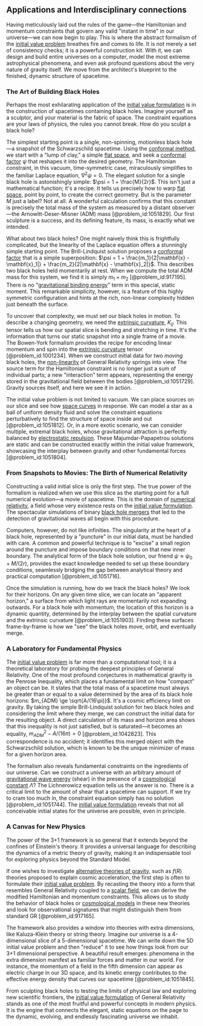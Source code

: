 ## Applications and Interdisciplinary connections

Having meticulously laid out the rules of the game—the Hamiltonian and momentum constraints that govern any valid "instant in time" in our universe—we can now begin to play. This is where the abstract formalism of the [initial value problem](@article_id:142259) breathes fire and comes to life. It is not merely a set of consistency checks; it is a powerful construction kit. With it, we can design and build entire universes on a computer, model the most extreme astrophysical phenomena, and even ask profound questions about the very nature of gravity itself. We move from the architect's blueprint to the finished, dynamic structure of spacetime.

### The Art of Building Black Holes

Perhaps the most exhilarating application of the [initial value formulation](@article_id:161447) is in the construction of spacetimes containing black holes. Imagine yourself as a sculptor, and your material is the fabric of space. The constraint equations are your laws of physics, the rules you cannot break. How do you sculpt a black hole?

The simplest starting point is a single, non-spinning, motionless black hole—a snapshot of the Schwarzschild spacetime. Using the [conformal method](@article_id:161453), we start with a "lump of clay," a simple [flat space](@article_id:204124), and seek a [conformal factor](@article_id:267188) $\psi$ that reshapes it into the desired geometry. The Hamiltonian constraint, in this vacuum, time-symmetric case, miraculously simplifies to the familiar Laplace equation, $\nabla^2 \psi = 0$. The elegant solution for a single black hole is astonishingly simple: $\psi = 1 + \frac{M}{2r}$. This isn't just a mathematical function; it's a recipe. It tells us precisely how to warp [flat space](@article_id:204124), point by point, to create the correct geometry. But is the parameter $M$ just a label? Not at all. A wonderful calculation confirms that this constant is precisely the total mass of the system as measured by a distant observer—the Arnowitt-Deser-Misner (ADM) mass [@problem_id:1051829]. Our first sculpture is a success, and its defining feature, its mass, is exactly what we intended.

What about two black holes? One might naively think this is frightfully complicated, but the linearity of the Laplace equation offers a stunningly simple starting point. The Brill-Lindquist solution proposes a [conformal factor](@article_id:267188) that is a simple superposition: $\psi = 1 + \frac{m_1}{2|\mathbf{x} - \mathbf{x}_1|} + \frac{m_2}{2|\mathbf{x} - \mathbf{x}_2|}$. This describes two black holes held momentarily at rest. When we compute the total ADM mass for this system, we find it is simply $m_1 + m_2$ [@problem_id:917195]. There is no "[gravitational binding energy](@article_id:158559)" term in this special, static moment. This remarkable simplicity, however, is a feature of this highly symmetric configuration and hints at the rich, non-linear complexity hidden just beneath the surface.

To uncover that complexity, we must set our black holes in motion. To describe a changing geometry, we need the [extrinsic curvature](@article_id:159911), $K_{ij}$. This tensor tells us how our spatial slice is bending and stretching in time. It's the information that turns our static snapshot into a single frame of a movie. The Bowen-York formalism provides the recipe for encoding linear momentum and spin into the [extrinsic curvature](@article_id:159911) tensor [@problem_id:1001234]. When we construct initial data for two *moving* black holes, the [non-linearity](@article_id:636653) of General Relativity springs into view. The source term for the Hamiltonian constraint is no longer just a sum of individual parts; a new "interaction" term appears, representing the energy stored in the gravitational field between the bodies [@problem_id:1051729]. Gravity sources itself, and here we see it in action.

The initial value problem is not limited to vacuum. We can place sources on our slice and see how [space curves](@article_id:262127) in response. We can model a star as a ball of uniform density fluid and solve the constraint equations perturbatively to find the structure of space inside and out [@problem_id:1051812]. Or, in a more exotic scenario, we can consider multiple, extremal black holes, whose gravitational attraction is perfectly balanced by [electrostatic repulsion](@article_id:161634). These Majumdar-Papapetrou solutions are static and can be constructed exactly within the initial value framework, showcasing the interplay between gravity and other fundamental forces [@problem_id:1051804].

### From Snapshots to Movies: The Birth of Numerical Relativity

Constructing a valid initial slice is only the first step. The true power of the formalism is realized when we use this slice as the starting point for a full numerical evolution—a movie of spacetime. This is the domain of [numerical relativity](@article_id:139833), a field whose very existence rests on the [initial value formulation](@article_id:161447). The spectacular simulations of binary [black hole mergers](@article_id:159367) that led to the detection of gravitational waves all begin with this procedure.

Computers, however, do not like infinities. The singularity at the heart of a black hole, represented by a "puncture" in our initial data, must be handled with care. A common and powerful technique is to "excise" a small region around the puncture and impose boundary conditions on that new inner boundary. The analytical form of the black hole solution, our friend $\psi \approx \psi_0 + M/(2r)$, provides the exact knowledge needed to set up these boundary conditions, seamlessly bridging the gap between analytical theory and practical computation [@problem_id:1051716].

Once the simulation is running, how do we track the black holes? We look for their horizons. On any given time slice, we can locate an "apparent horizon," a surface from which light rays are momentarily not expanding outwards. For a black hole with momentum, the location of this horizon is a dynamic quantity, determined by the interplay between the spatial curvature and the extrinsic curvature [@problem_id:1051903]. Finding these surfaces frame-by-frame is how we "see" the black holes move, orbit, and eventually merge.

### A Laboratory for Fundamental Physics

The [initial value problem](@article_id:142259) is far more than a computational tool; it is a theoretical laboratory for probing the deepest principles of General Relativity. One of the most profound conjectures in mathematical gravity is the Penrose Inequality, which places a fundamental limit on how "compact" an object can be. It states that the total mass of a spacetime must always be greater than or equal to a value determined by the area of its black hole horizons: $m_{ADM} \ge \sqrt{A/(16\pi)}$. It's a cosmic efficiency limit on gravity. By taking the simple Brill-Lindquist solution for two black holes and considering the limit where they merge, we can construct the initial data for the resulting object. A direct calculation of its mass and horizon area shows that this inequality is not just satisfied, but is saturated—it becomes an equality, $m_{ADM}^2 - A/(16\pi) = 0$ [@problem_id:1042823]. This correspondence is no accident; it identifies this merged object with the Schwarzschild solution, which is known to be the unique minimizer of mass for a given horizon area.

The formalism also reveals fundamental constraints on the ingredients of our universe. Can we construct a universe with an arbitrary amount of [gravitational wave energy](@article_id:266531) (shear) in the presence of a [cosmological constant](@article_id:158803) $\Lambda$? The Lichnerowicz equation tells us the answer is no. There is a critical limit to the amount of shear that a spacetime can support. If we try to cram too much in, the constraint equation simply has no solution [@problem_id:1051744]. The [initial value formulation](@article_id:161447) reveals that not all conceivable initial states for the universe are possible, even in principle.

### A Canvas for New Physics

The power of the 3+1 framework is so general that it extends beyond the confines of Einstein's theory. It provides a universal language for describing the dynamics of a metric theory of gravity, making it an indispensable tool for exploring physics beyond the Standard Model.

If one wishes to investigate [alternative theories of gravity](@article_id:158174), such as $f(R)$ theories proposed to explain cosmic acceleration, the first step is often to formulate their [initial value problem](@article_id:142259). By recasting the theory into a form that resembles General Relativity coupled to a [scalar field](@article_id:153816), we can derive the modified Hamiltonian and momentum constraints. This allows us to study the behavior of black holes or [cosmological models](@article_id:160922) in these new theories and look for observational signatures that might distinguish them from standard GR [@problem_id:917165].

The framework also provides a window into theories with extra dimensions, like Kaluza-Klein theory or string theory. Imagine our universe is a 4-dimensional slice of a 5-dimensional spacetime. We can write down the 5D initial value problem and then "reduce" it to see how things look from our 3+1 dimensional perspective. A beautiful result emerges: phenomena in the extra dimension manifest as familiar forces and matter in our world. For instance, the momentum of a field in the fifth dimension can appear as electric charge in our 3D space, and its kinetic energy contributes to the effective energy density that curves our spacetime [@problem_id:1051845].

From sculpting black holes to testing the limits of physical law and exploring new scientific frontiers, the [initial value formulation](@article_id:161447) of General Relativity stands as one of the most fruitful and powerful concepts in modern physics. It is the engine that connects the elegant, static equations on the page to the dynamic, evolving, and endlessly fascinating universe we inhabit.